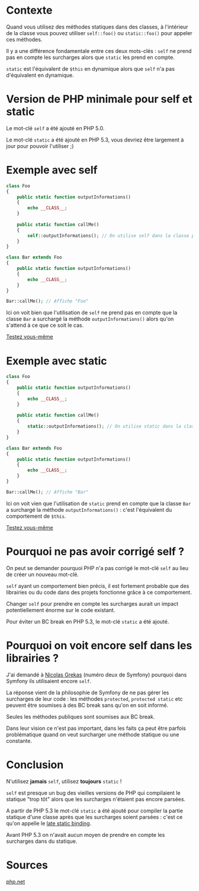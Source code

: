 # Contexte

Quand vous utilisez des méthodes statiques dans des classes, 
à l'intérieur de la classe vous pouvez utiliser `self::foo()` ou `static::foo()` pour appeler ces méthodes.

Il y a une différence fondamentale entre ces deux mots-clés : 
`self` ne prend pas en compte les surcharges alors que `static` les prend en compte.

`static` est l'équivalent de `$this` en dynamique alors que `self` n'a pas d'équivalent en dynamique.

# Version de PHP minimale pour self et static

Le mot-clé `self` a été ajouté en PHP 5.0.

Le mot-clé `static` a été ajouté en PHP 5.3, vous devriez être largement à jour pour pouvoir l'utiliser ;)

# Exemple avec self

```php
class Foo
{
    public static function outputInformations()
    {
        echo __CLASS__;
    }
    
    public static function callMe()
    {
        self::outputInformations(); // On utilise self dans la classe parente
    }
}

class Bar extends Foo
{
    public static function outputInformations()
    {
        echo __CLASS__;
    }
}

Bar::callMe(); // Affiche "Foo"
```

Ici on voit bien que l'utilisation de `self` ne prend pas en compte que la classe `Bar`
a surchargé la méthode `outputInformations()` alors qu'on s'attend à ce que ce soit le cas.

[Testez vous-même](http://sandbox.onlinephpfunctions.com/code/46b99442e9cb63eca9164e66f84bd6051c6d95e6)

# Exemple avec static

```php
class Foo
{
    public static function outputInformations()
    {
        echo __CLASS__;
    }
    
    public static function callMe()
    {
        static::outputInformations(); // On utilise static dans la classe parente
    }
}

class Bar extends Foo
{
    public static function outputInformations()
    {
        echo __CLASS__;
    }
}

Bar::callMe(); // Affiche "Bar"
```

Ici on voit vien que l'utilisation de `static` prend en compte que la classe `Bar`
a surchargé la méthode `outputInformations()` : c'est l'équivalent du comportement de `$this`.

[Testez vous-même](http://sandbox.onlinephpfunctions.com/code/46b99442e9cb63eca9164e66f84bd6051c6d95e6)

# Pourquoi ne pas avoir corrigé self ?

On peut se demander pourquoi PHP n'a pas corrigé le mot-clé `self` au lieu de créer un nouveau mot-clé.

`self` ayant un comportement bien précis, 
il est fortement probable que des librairies ou du code dans des projets fonctionne grâce à ce comportement.

Changer `self` pour prendre en compte les surcharges aurait un impact potentiellement énorme sur le code existant.

Pour éviter un BC break en PHP 5.3, le mot-clé `static` a été ajouté.

# Pourquoi on voit encore self dans les librairies ?

J'ai demandé à [Nicolas Grekas](https://twitter.com/nicolasgrekas) (numéro deux de Symfony) 
pourquoi dans Symfony ils utilisaient encore `self`. 

La réponse vient de la philosophie de Symfony de ne pas gérer les surcharges de leur code :
les méthodes `protected`, `protected static` etc peuvent être soumises à des BC break sans qu'on en soit informé.

Seules les méthodes publiques sont soumises aux BC break.

Dans leur vision ce n'est pas important,
dans les faits ça peut être parfois problématique quand on veut surcharger une méthode statique ou une constante.

# Conclusion

N'utilisez __jamais__ `self`, utilisez __toujours__ `static` !

`self` est presque un bug des vieilles versions de PHP qui compilaient le statique "trop tôt" 
alors que les surcharges n'étaient pas encore parsées.

A partir de PHP 5.3 le mot-clé `static` a été ajouté pour compiler la partie statique 
d'une classe après que les surcharges soient parsées : c'est ce qu'on appelle le 
[late static binding](https://www.php.net/manual/fr/language.oop5.late-static-bindings.php).

Avant PHP 5.3 on n'avait aucun moyen de prendre en compte les surcharges dans du statique.

# Sources

[php.net](https://www.php.net/manual/fr/language.oop5.late-static-bindings.php)
